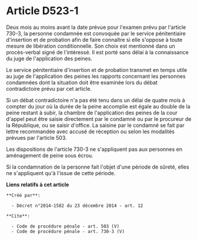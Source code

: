 # Article D523-1

Deux mois au moins avant la date prévue pour l'examen prévu par l'article 730-3, la personne condamnée est convoquée par le
service pénitentiaire d'insertion et de probation afin de faire connaître si elle s'oppose à toute mesure de libération
conditionnelle. Son choix est mentionné dans un procès-verbal signé de l'intéressé. Il est porté sans délai à la connaissance
du juge de l'application des peines. 

Le service pénitentiaire d'insertion et de probation transmet en temps utile au juge de l'application des peines les rapports
concernant les personnes condamnées dont la situation doit être examinée lors du débat contradictoire prévu par cet article. 

Si un débat contradictoire n'a pas été tenu dans un délai de quatre mois à compter du jour où la durée de la peine accomplie
est égale au double de la peine restant à subir, la chambre de l'application des peines de la cour d'appel peut être saisie
directement par le condamné ou par le procureur de la République, ou se saisir d'office. La saisine par le condamné se fait
par lettre recommandée avec accusé de réception ou selon les modalités prévues par l'article 503. 

Les dispositions de l'article 730-3 ne s'appliquent pas aux personnes en aménagement de peine sous écrou. 

Si la condamnation de la personne fait l'objet d'une période de sûreté, elles ne s'appliquent qu'à l'issue de cette période.

**Liens relatifs à cet article**

	**Créé par**:

	  - Décret n°2014-1582 du 23 décembre 2014 - art. 12

	**Cite**:

	  - Code de procédure pénale - art. 503 (V)
	  - Code de procédure pénale - art. 730-3 (V)
